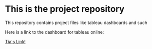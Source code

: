 # This is the project repository

This repository contains project files like tableau dashboards and such

Here is a link to the dashboard for tableau online: 

[Tia's Link!](https://us-west-2b.online.tableau.com/#/site/data301/workbooks/346784?:origin=card_share_link)